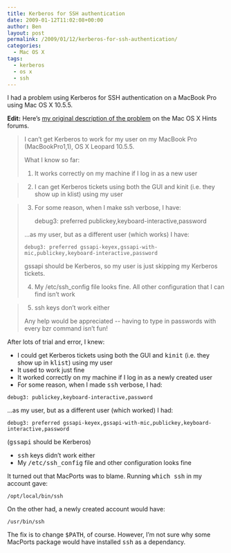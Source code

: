 ```yaml
---
title: Kerberos for SSH authentication
date: 2009-01-12T11:02:08+00:00
author: Ben
layout: post
permalink: /2009/01/12/kerberos-for-ssh-authentication/
categories:
  - Mac OS X
tags:
  - kerberos
  - os x
  - ssh
---
```

I had a problem using Kerberos for SSH authentication on a MacBook Pro using Mac OS X 10.5.5.

**Edit:** Here&#8217;s [my original description of the problem](http://hintsforums.macworld.com/showthread.php?t=97664) on the Mac OS X Hints forums.

> I can&#8217;t get Kerberos to work for my user on my MacBook Pro (MacBookPro1,1), OS X Leopard 10.5.5.
> 
> What I know so far:
> 
> 1) It works correctly on my machine if I log in as a new user
  
> 2) I can get Kerberos tickets using both the GUI and kinit (i.e. they show up in klist) using my user
  
> 3) For some reason, when I make ssh verbose, I have:
> 
>     debug3: preferred publickey,keyboard-interactive,password
> 
> ...as my user, but as a different user (which works) I have:
> 
>     debug3: preferred gssapi-keyex,gssapi-with-mic,publickey,keyboard-interactive,password
> 
> gssapi should be Kerberos, so my user is just skipping my Kerberos tickets.
> 
> 4) My /etc/ssh_config file looks fine. All other configuration that I can find isn&#8217;t work
  
> 5) ssh keys don&#8217;t work either
> 
> Any help would be appreciated -- having to type in passwords with every bzr command isn&#8217;t fun!

After lots of trial and error, I knew:

  * I could get Kerberos tickets using both the GUI and <kbd>kinit</kbd> (i.e. they show up in <kbd>klist</kbd>) using my user
  * It used to work just fine
  * It worked correctly on my machine if I log in as a newly created user
  * For some reason, when I made <kbd>ssh</kbd> verbose, I had:

```
debug3: publickey,keyboard-interactive,password
```

...as my user, but as a different user (which worked) I had:

```
debug3: preferred gssapi-keyex,gssapi-with-mic,publickey,keyboard-interactive,password
```

(<kbd>gssapi</kbd> should be Kerberos)

  * <kbd>ssh</kbd> keys didn&#8217;t work either
  * My <kbd>/etc/ssh_config</kbd> file and other configuration looks fine

It turned out that MacPorts was to blame. Running <kbd>which ssh</kbd> in my account gave:

```
/opt/local/bin/ssh
```

On the other had, a newly created account would have:

```
/usr/bin/ssh
```

The fix is to change <kbd>$PATH</kbd>, of course. However, I&#8217;m not sure why some MacPorts package would have installed <kbd>ssh</kbd> as a dependancy.